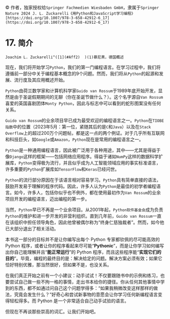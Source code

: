 © 作者，独家授权给`Springer Fachmedien Wiesbaden GmbH`，隶属于`Springer Nature 2024 J. L. Zuckarelli《用Python和JavaScript学习编程》[https://doi.org/10.1007/978-3-658-42912-6_17](https://doi.org/10.1007/978-3-658-42912-6_17)`

# 17. `简介`

`Joachim L. Zuckarelli^([1](#Aff2)  )(1)慕尼黑，德国概述`

现在，我们将开始学习`Python`，我们的第一门编程语言。在学习过程中，我们将遵循前一部分中关于编程基本概念的9个问题。然而，我们将从`Python`的起源和发展、流行度及其应用概述开始。

`Python`由荷兰数学家和计算机科学家`Guido van Rossum`于1989年底开始开发，显然是由于圣诞假期期间的无聊（你在圣诞节做什么？）。这个名字源自`Van Rossum`喜爱的英国喜剧团体`Monty Python`，因此与标志中可以看到的蛇形图案没有任何关系。

`Guido van Rossum`的业余项目早已成为最受欢迎的编程语言之一。`Python`在`TIOBE指数`中的位置（2023年5月：第一位，紧随其后的是`C`和`Java`）以及在`Stack Overflow`上的超过200万个问题帖，都是这一点的两个例证。对于几乎所有互联网和科技巨头，如`Google`或`Amazon`，`Python`现在是常用的编程语言之一。

`Python`是一种通用编程语言，因此被广泛用于各种用途，其中——尤其是得益于像`Django`这样的框架——包括网络应用程序。得益于诸如`NumPy`这样的数据科学扩展库，`Python`变得极为流行，并且似乎成为人工智能领域应用的事实标准语言，许多重要的`Python`扩展库如`TensorFlow`和`Keras`已经问世。

`Python`的流行部分原因在于该语言相对容易学习。`Python`具有简单直接的语法，鼓励开发易于理解的程序代码。因此，许多人认为`Python`是最佳的初学者编程语言。如今，许多人，包括你似乎也不例外，都在使用最初作为`Van Rossum`的业余项目开发的编程语言，迈出编程的第一步。

当然，`Python`早已不再是一个业余项目。从2001年起，`Python软件基金会`成为负责`Python`的维护和进一步开发的非营利组织。直到几年前，`Guido van Rossum`一直在该组织中担任领导角色，因此他曾被偶尔称为“终身仁慈独裁者”。然而，如今他已大部分退出了相关活动。

本书这一部分的目标并不是让你编写出每个 Python 专家都钦佩的尽可能高效的 Python 程序，或者让你的程序看起来尽可能“**Pythonic**”，而是让你学习如何编写出你自己能理解并且“**能正常运行**”的 Python 程序，而且这些程序能“**实现它们的目的**”。毕竟，编程的最终目的是：解决给定的问题。解决方案必须有效；如果它恰好特别优雅，那当然很好，但如果不是，也没关系。

在我们真正开始之前有一个小建议：动手试试！不仅要跟随书中的示例和练习，也要尝试自己做一些不拘一格的事情，走出书本给你的捷径。你从任何其他事情中学到的东西，都不如通过问自己这个问题学得多：“如果我稍微改变这样那样的做法，究竟会发生什么？”好奇心和尝试新事物的意愿会让你学习任何新编程语言变得轻松得多。而 Python 是一个非常适合自己动手试验的语言。

但现在不再谈那些崇高的词汇。让我们开始吧。
